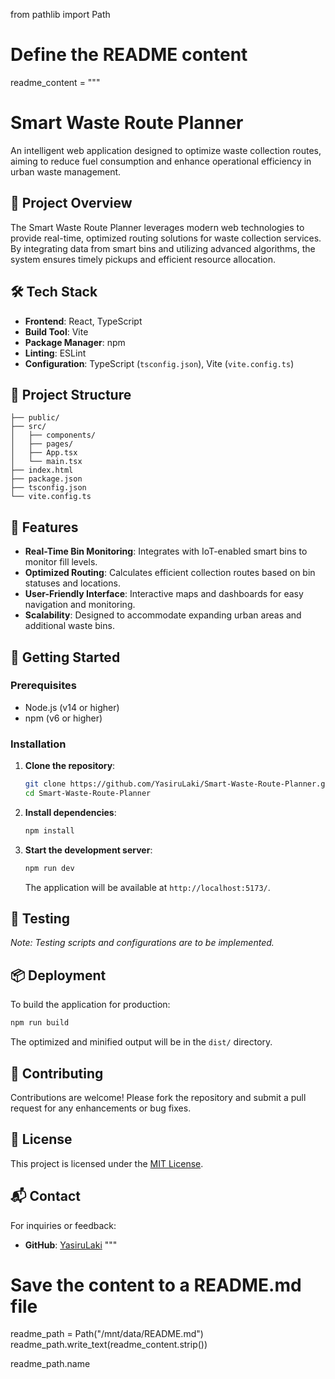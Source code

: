 from pathlib import Path

# Define the README content
readme_content = """
# Smart Waste Route Planner

An intelligent web application designed to optimize waste collection routes, aiming to reduce fuel consumption and enhance operational efficiency in urban waste management.

## 🚀 Project Overview

The Smart Waste Route Planner leverages modern web technologies to provide real-time, optimized routing solutions for waste collection services. By integrating data from smart bins and utilizing advanced algorithms, the system ensures timely pickups and efficient resource allocation.

## 🛠️ Tech Stack

- **Frontend**: React, TypeScript
- **Build Tool**: Vite
- **Package Manager**: npm
- **Linting**: ESLint
- **Configuration**: TypeScript (`tsconfig.json`), Vite (`vite.config.ts`)

## 📁 Project Structure

```
├── public/
├── src/
│   ├── components/
│   ├── pages/
│   ├── App.tsx
│   └── main.tsx
├── index.html
├── package.json
├── tsconfig.json
└── vite.config.ts
```

## 🚦 Features

- **Real-Time Bin Monitoring**: Integrates with IoT-enabled smart bins to monitor fill levels.
- **Optimized Routing**: Calculates efficient collection routes based on bin statuses and locations.
- **User-Friendly Interface**: Interactive maps and dashboards for easy navigation and monitoring.
- **Scalability**: Designed to accommodate expanding urban areas and additional waste bins.

## 🧰 Getting Started

### Prerequisites

- Node.js (v14 or higher)
- npm (v6 or higher)

### Installation

1. **Clone the repository**:

   ```bash
   git clone https://github.com/YasiruLaki/Smart-Waste-Route-Planner.git
   cd Smart-Waste-Route-Planner
   ```

2. **Install dependencies**:

   ```bash
   npm install
   ```

3. **Start the development server**:

   ```bash
   npm run dev
   ```

   The application will be available at `http://localhost:5173/`.

## 🧪 Testing

*Note: Testing scripts and configurations are to be implemented.*

## 📦 Deployment

To build the application for production:

```bash
npm run build
```

The optimized and minified output will be in the `dist/` directory.

## 🤝 Contributing

Contributions are welcome! Please fork the repository and submit a pull request for any enhancements or bug fixes.

## 📄 License

This project is licensed under the [MIT License](LICENSE).

## 📬 Contact

For inquiries or feedback:

- **GitHub**: [YasiruLaki](https://github.com/YasiruLaki)
"""

# Save the content to a README.md file
readme_path = Path("/mnt/data/README.md")
readme_path.write_text(readme_content.strip())

readme_path.name
